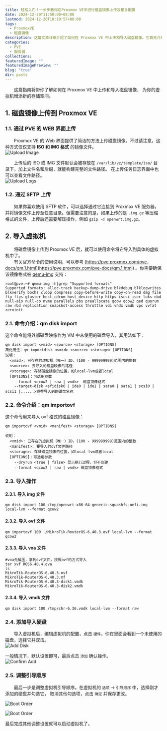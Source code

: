 ```yaml
---
title: 轻松入门！一步步教你在Proxmox VE中进行磁盘镜像上传及相关配置
date: 2024-12-20T11:50:00+08:00
lastmod: 2024-12-20T18:19:57+08:00
tags:
  - ProxmoxVE
  - 磁盘镜像
description: 这篇文章详细介绍了如何在 Proxmox VE 中上传和导入磁盘镜像。它首先介绍了两种上传方法：通过 Web 界面和 SFTP，并指出每个方法的适用场景。然后，文章讲解了如何使用命令行工具 `qm disk import` 和 `qm importovf` 将镜像文件导入到虚拟机中，并提供了详细的命令示例。最后，文章指导用户在虚拟机配置中添加导入的硬盘，调整引导顺序，并启动虚拟机。
categories:
  - PVE
  - 服务器
collections: 
featuredImage: ""
featuredImagePreview: ""
blog: "true"
dir: posts
---
```


‌‌‌‌　　这篇指南将带你了解如何在 Proxmox VE 中上传和导入磁盘镜像， 为你的虚拟机增添新的存储空间。

## 1. 磁盘镜像上传到 Proxmox VE  

### 1.1. 通过 PVE 的 WEB 界面上传

‌‌‌‌　　Proxmox VE 的 Web 界面提供了简洁的方法上传磁盘镜像。不过请注意，这种方式仅仅支持 **ISO 和 IMG 格式** 的镜像文件。  
![Upload Image](attachments/16bf0d3cc022b4637207626d0979aa59_MD5.jpg)  

‌‌‌‌　　上传后的 ISO 或 IMG 文件默认会被存放在 `/var/lib/vz/template/iso/` 目录下，加上文件名和后缀，就能构建完整的文件路径。 在上传任务日志界面中也可以查看文件路径。  
![Upload Logs](attachments/bf4a08066411036322547153812b391a_MD5.jpg)

### 1.2. 通过 SFTP 上传  

‌‌‌‌　　如果你喜欢使用 SFTP 软件，可以选择通过它连接到 Proxmox VE 服务器，并将镜像文件上传至任意目录。但需要注意的是，如果上传的是 `.img.gz` 等压缩格式的文件，上传后还需要解压操作，例如 `gzip -d openwrt.img.gz`。

## 2. 导入虚拟机

‌‌‌‌　　将磁盘镜像上传到 Proxmox VE 后，就可以使用命令将它导入到具体的虚拟机中了。  
‌‌‌‌　　有关官方命令的使用说明，可以参考 [https://pve.proxmox.com/pve-docs/qm.1.html](https://pve.proxmox.com/pve-docs/qm.1.html) 。你需要确保该镜像格式被 [qemu-img](https://qemu-project.gitlab.io/qemu/tools/qemu-img.html) 支持：
```shell
root@pve:~# qemu-img -h|grep "Supported formats"
Supported formats: alloc-track backup-dump-drive blkdebug blklogwrites blkverify bochs cloop compress copy-before-write copy-on-read dmg file ftp ftps gluster host_cdrom host_device http https iscsi iser luks nbd null-aio null-co nvme parallels pbs preallocate qcow qcow2 qed quorum raw rbd replication snapshot-access throttle vdi vhdx vmdk vpc vvfat zeroinit
```

### 2.1. 命令介绍：qm disk import

这个命令能将外部磁盘映像作为 VM 中未使用的磁盘导入，其用法如下：
```shell
qm disk import <vmid> <source> <storage> [OPTIONS]
简化用法：qm importdisk <vmid> <source> <storage> [OPTIONS]
说明：
  <vmid>: 已存在的虚拟机（唯一）ID，(100 - 999999999)范围内的整数
  <source>: 要导入的磁盘映像的路径
  <storage>: 存储磁盘镜像的位置，如local-lvm或者local
  [OPTIONS]：可选用参数
    --format <qcow2 | raw | vmdk>  磁盘镜像格式
    --target-disk <efidisk0 | ide0 | ide1 | sata0 | sata1 | scsi0 | scsi1 |......>将卷导入到的磁盘名称
```

### 2.2. 命令介绍：qm importovf

这个命令用来导入 ovf 格式的磁盘镜像：
```shell
qm importovf <vmid> <manifest> <storage> [OPTIONS]

说明：
  <vmid>: 已存在的虚拟机（唯一）ID，(100 - 999999999)范围内的整数
  <manifest>: 要导入的ovf文件路径
  <storage>: 存储磁盘镜像的位置，如local-lvm或者local
  [OPTIONS]：可选用参数
    --dryrun <true | false> 显示执行过程，但不创建
    --format <qcow2 | raw | vmdk> 磁盘镜像格式
```

### 2.3. 导入操作

#### 2.3.1. 导入 img 文件

```shell
qm disk import 100 /tmp/openwrt-x86-64-generic-squashfs-uefi.img local-lvm --format qcow2
```

#### 2.3.2. 导入 ovf 文件

```shell
qm importovf 100 ./MikroTik-RouterOS-6.40.3.ovf local-lvm --format qcow2
```

#### 2.3.3. 导入 voa 文件

```shell
#voa先解压，拿到ovf文件，按照ovf的方式导入
tar xvf ROS6.40.4.ova
ls
MikroTik-RouterOS-6.40.3.ovf
MikroTik-RouterOS-6.40.3.mf
MikroTik-RouterOS-6.40.3-disk1.vmdk
MikroTik-RouterOS-6.40.3-disk2.vmdk
```

#### 2.3.4. 导入 vmdk 文件

```shell
qm disk import 100 /tmp/chr-6.36.vmdk local-lvm --format raw
```

### 2.4. 添加导入硬盘

‌‌‌‌　　导入虚拟机后，编辑虚拟机的配置，点击 `硬件`。你在里面会看到一个未使用的磁盘，选择它并双击。  
![Add Disk](attachments/01a88263006c51a765cf6c3949e5b6c7_MD5.jpg)

一般情况下，默认设置即可，最后点击 `添加` 确认操作。  
![Confirm Add](attachments/96222df8a5298b9eb12c800a0dc284c0_MD5.jpg)

### 2.5. 调整引导顺序  

‌‌‌‌　　最后一步是调整虚拟机引导顺序。在虚拟机的 `选项` → `引导顺序` 中，选择刚才添加的硬盘并勾选它， 取消其他勾选项，点击 `确定` 并保存更改。

![Boot Order](attachments/2526c3fd0ecfbefe29ac0c7b7b181bcc_MD5.jpg)

![Boot Order](attachments/3b1eea130dc99f368317d1e22d0e5117_MD5.jpg)

最后完成其他调整设置就可以启动虚拟机了。  
